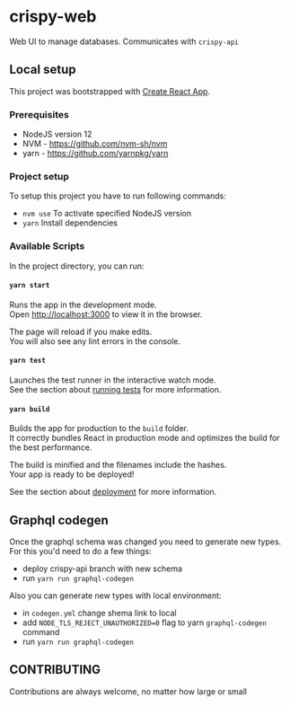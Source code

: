 # crispy-web

Web UI to manage databases. Communicates with `crispy-api`

## Local setup

This project was bootstrapped with [Create React App](https://github.com/facebook/create-react-app).

### Prerequisites

- NodeJS version 12
- NVM - https://github.com/nvm-sh/nvm
- yarn - https://github.com/yarnpkg/yarn

### Project setup

To setup this project you have to run following commands:

- `nvm use` To activate specified NodeJS version
- `yarn` Install dependencies

### Available Scripts

In the project directory, you can run:

#### `yarn start`

Runs the app in the development mode.<br />
Open [http://localhost:3000](http://localhost:3000) to view it in the browser.

The page will reload if you make edits.<br />
You will also see any lint errors in the console.

#### `yarn test`

Launches the test runner in the interactive watch mode.<br />
See the section about [running tests](https://facebook.github.io/create-react-app/docs/running-tests) for more information.

#### `yarn build`

Builds the app for production to the `build` folder.<br />
It correctly bundles React in production mode and optimizes the build for the best performance.

The build is minified and the filenames include the hashes.<br />
Your app is ready to be deployed!

See the section about [deployment](https://facebook.github.io/create-react-app/docs/deployment) for more information.

## Graphql codegen

Once the graphql schema was changed you need to generate new types. For this you'd need to do a few things:
- deploy crispy-api branch with new schema
- run `yarn run graphql-codegen`

Also you can generate new types with local environment:
- in `codegen.yml` change shema link to local
- add `NODE_TLS_REJECT_UNAUTHORIZED=0` flag to yarn `graphql-codegen` command
- run `yarn run graphql-codegen`


## CONTRIBUTING

Contributions are always welcome, no matter how large or small
